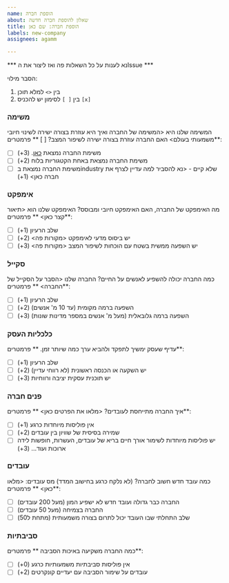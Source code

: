 ```yaml
---
name: הוספת חברה
about: שאלון להוספת חברה חדשה
title: הוספת חברה: שם כאן
labels: new-company
assignees: agamm

---
```


*** נא לענות על כל השאלות פה ואז ליצור את הIssue ***

הסבר מילוי:
1. בין `<>` למלא תוכן 
2. בין `[ ]` לסימון יש להכניס `[x]`


### משימה
המשימה שלנו היא <המשימה של החברה ואיך היא עוזרת בצורה ישירה לשינוי חיובי משמעותי בעולם>
האם החברה עוזרת בצורה ישירה לשיפור המצב? [ ]
** פרמטרים**:
- [ ] משימת החברה נמצאת [כאן](https://www.un.org/en/global-issues). (3+)
- [ ] משימת החברה נמצאת באחת הקטגוריות בלוח (2+)
- [ ] משימת החברה נמצאת בindustry שלא קיים - <נא להסביר למה עדיין לצרף את חברה כאן> (1+)

### אימפקט
מה האימפקט של החברה, האם האימפקט חיובי ומבוסס?
האימפקט שלנו הוא <תיאור קצר כאן>
** פרמטרים**:
- [ ] שלב הרעיון (1+)
- [ ] יש ביסוס מדעי לאימפקט <מקורות פה> (2+)
- [ ] יש השפעה ממשית בשטח עם הוכחות לשיפור המצב <מקורות פה> (3+)

### סקייל
כמה החברה יכולה להשפיע לאנשים על החיים?
החברה שלנו <הסבר על הסקייל של החברה>
** פרמטרים**:
- [ ] שלב הרעיון (1+)
- [ ] השפעה ברמה מקומית (עד 10 מ' אנשים) (2+)
- [ ] השפעה ברמה גלובאלית (מעל מ' אנשים במספר מדינות שונות) (3+)

### כלכליות העסק
עדיף שעסק ימשיך לתפקד ולהביא ערך כמה שיותר זמן. 
** פרמטרים**:
- [ ] שלב הרעיון (1+)
- [ ] יש השקעה או הכנסה ראשונית (לא רווחי עדיין) (2+)
- [ ] יש תוכנית עסקית יציבה ורווחיות (3+)

### פנים חברה
איך החברה מתייחסת לעובדים?
<מלאו את הפרטים כאן>
** פרמטרים**:
- [ ] אין פוליסות מיוחדות כרגע (1+)
- [ ] שמירה בסיסית של שוויון בין עובדים (2+)
- [ ] יש פוליסות מיוחדות לשימור אורך חיים בריא של עובדים, העשרות, חופשות לידה ארוכות ועוד... (3+)

### עובדים
כמה עובד חדש חשוב לחברה? (לא נלקח כרגע בחישוב המדד)
מס עובדים: <מלאו כאן>
** פרמטרים**:
- [ ] החברה כבר גדולה ועובד חדש לא ישפיע המון (מעל 200 עובדים) 
- [ ] החברה בצמיחה (מעל 50 עובדים)
- [ ] שלב התחלתי שבו העובד יכול לתרום בצורה משמעותית (מתחת ל50)

### סביבתיות
כמה החברה משקיעה באיכות הסביבה
** פרמטרים**:
- [ ] אין פוליסות סביבתיות משמעותיות כרגע (0+)
- [ ] עובדים על שימור הסביבה עם יעדיים קונקרטים (2+)
